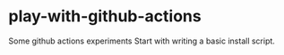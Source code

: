 # play-with-github-actions
Some github actions experiments
Start with writing a basic install script.
